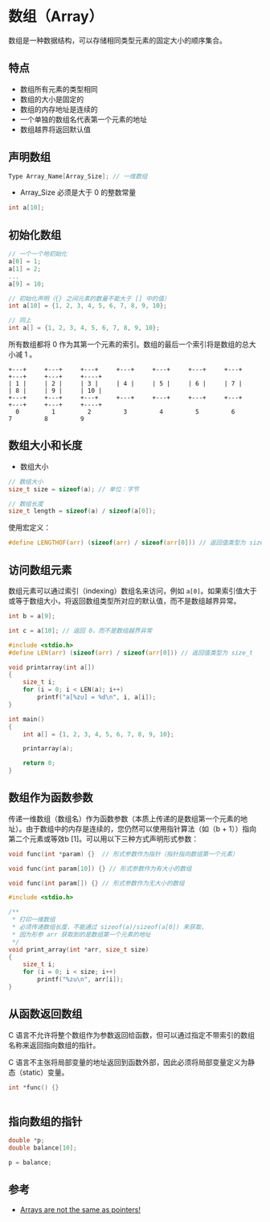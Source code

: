 # 数组（Array）

数组是一种数据结构，可以存储相同类型元素的固定大小的顺序集合。

## 特点

* 数组所有元素的类型相同
* 数组的大小是固定的
* 数组的内存地址是连续的
* 一个单独的数组名代表第一个元素的地址
* 数组越界将返回默认值

## 声明数组

```c
Type Array_Name[Array_Size]; // 一维数组
```

* Array_Size 必须是大于 0 的整数常量

```c
int a[10];
```

## 初始化数组

```c
// 一个一个地初始化
a[0] = 1;
a[1] = 2;
...
a[9] = 10;
```

```c
// 初始化声明（{} 之间元素的数量不能大于 [] 中的值）
int a[10] = {1, 2, 3, 4, 5, 6, 7, 8, 9, 10};

// 同上
int a[] = {1, 2, 3, 4, 5, 6, 7, 8, 9, 10};
```

所有数组都将 0 作为其第一个元素的索引。数组的最后一个索引将是数组的总大小减 1 。

```plain
+---+     +---+     +---+     +---+     +---+     +---+     +---+     +---+     +---+     +----+
| 1 |     | 2 |     | 3 |     | 4 |     | 5 |     | 6 |     | 7 |     | 8 |     | 9 |     | 10 |
+---+     +---+     +---+     +---+     +---+     +---+     +---+     +---+     +---+     +----+
  0         1         2         3         4         5         6         7         8         9
```

## 数组大小和长度

* 数组大小

```c
// 数组大小
size_t size = sizeof(a); // 单位：字节

// 数组长度
size_t length = sizeof(a) / sizeof(a[0]);
```

使用宏定义：

```c
#define LENGTHOF(arr) (sizeof(arr) / sizeof(arr[0])) // 返回值类型为 size_t
```

## 访问数组元素

数组元素可以通过索引（indexing）数组名来访问，例如 `a[0]`。如果索引值大于或等于数组大小，将返回数组类型所对应的默认值，而不是数组越界异常。

```c
int b = a[9];

int c = a[10]; // 返回 0，而不是数组越界异常
```

```c
#include <stdio.h>
#define LEN(arr) (sizeof(arr) / sizeof(arr[0])) // 返回值类型为 size_t

void printarray(int a[])
{
    size_t i;
    for (i = 0; i < LEN(a); i++)
        printf("a[%zu] = %d\n", i, a[i]);
}

int main()
{
    int a[] = {1, 2, 3, 4, 5, 6, 7, 8, 9, 10};

    printarray(a);

    return 0;
}
```

## 数组作为函数参数

传递一维数组（数组名）作为函数参数（本质上传递的是数组第一个元素的地址）。由于数组中的内存是连续的，您仍然可以使用指针算法（如（b + 1））指向第二个元素或等效b [1]。可以用以下三种方式声明形式参数：

```c
void func(int *param) {}  // 形式参数作为指针（指针指向数组第一个元素）
```

```c
void func(int param[10]) {} // 形式参数作为有大小的数组
```

```c
void func(int param[]) {} // 形式参数作为无大小的数组
```

```c
#include <stdio.h>

/**
 * 打印一维数组
 * 必须传递数组长度，不能通过 sizeof(a)/sizeof(a[0]) 来获取，
 * 因为形参 arr 获取到的是数组第一个元素的地址
 */
void print_array(int *arr, size_t size)
{
    size_t i;
    for (i = 0; i < size; i++)
        printf("%zu\n", arr[i]);
}
```

## 从函数返回数组

C 语言不允许将整个数组作为参数返回给函数，但可以通过指定不带索引的数组名称来返回指向数组的指针。

C 语言不主张将局部变量的地址返回到函数外部，因此必须将局部变量定义为静态（static）变量。

```c
int *func() {}
```

```c
```

## 指向数组的指针

```c
double *p;
double balance[10];

p = balance;
```

## 参考

* [Arrays are not the same as pointers!](https://brianbondy.com/blog/91/arrays-are-not-the-same-as-pointers)
